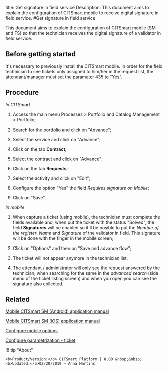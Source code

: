 title: Get signature in field service
Description: This document aims to explain the configuration of CITSmart mobile to receive digital signature in field service.
#Get signature in field service

This document aims to explain the configuration of CITSmart mobile (SM and FS) so that the
technician receives the digital signature of a validator in field service.

Before getting started
----------------------

It's necessary to previously install the CITSmart mobile. In order for the field technician to see tickets only assigned to
him/her in the request list, the attendant/manager must set the parameter 435 to "Yes".

Procedure
---------

*In CITSmart*

1.  Access the main menu Processes \> Portfolio and Catalog Management \>
    Portfolio;

2.  Search for the portfolio and click on "Advance";

3.  Select the service and click on "Advance";

4.  Click on the tab **Contract**;

5.  Select the contract and click on "Advance";

6.  Click on the tab **Requests**;

7.  Select the activity and click on "Edit";

8.  Configure the option "Yes" the field *Requires signature on Mobile*;

9.  Click on "Save".

*In mobile*

1.  When capture a ticket (using mobile), the technician must complete the
    fields available and, when put the ticket with the status "Solved", the
    field **Signatures** will be enabled so it'll be posible to put the *Number
    of the register*, *Name* and *Signature* of the validator in field. This
    signature will be done with the finger in the mobile screen;

2.  Click on "Options" and then on "Save and advance flow";

3.  The ticket will not appear anymore in the technician list.

4.  The attendant / administrator will only see the request answered by the technician, when searching for the same in the *advanced         search* (side menu of the ticket listing screen) and when you open you can see the signature also collected.

Related
------

[Mobile CITSmart SM (Android) application manual](/en-us/citsmart-esp-8/additional-features/mobile-and-field-service/apps/citsmart-app-android.html)

[Mobile CITSmart SM (iOS) application manual](/en-us/citsmart-esp-8/additional-features/mobile-and-field-service/apps/citsmart-app-ios.html)

[Configure mobile options](/en-us/citsmart-esp-8/additional-features/mobile-and-field-service/configuration/configure-mobile-options.html)

[Configure parametrization - ticket](/en-us/citsmart-esp-8/platform-administration/parameters-list/configure-parametrization-ticket.html)

!!! tip "About"

    <b>Product/Version:</b> CITSmart Platform | 8.00 &nbsp;&nbsp;
    <b>Updated:</b>02/20/2019 – Anna Martins
